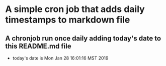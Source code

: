 A simple cron job that adds daily timestamps to markdown file
============================================================
## A chronjob run once daily adding today's date to this README.md file
* today's date is Mon Jan 28 16:01:16 MST 2019
